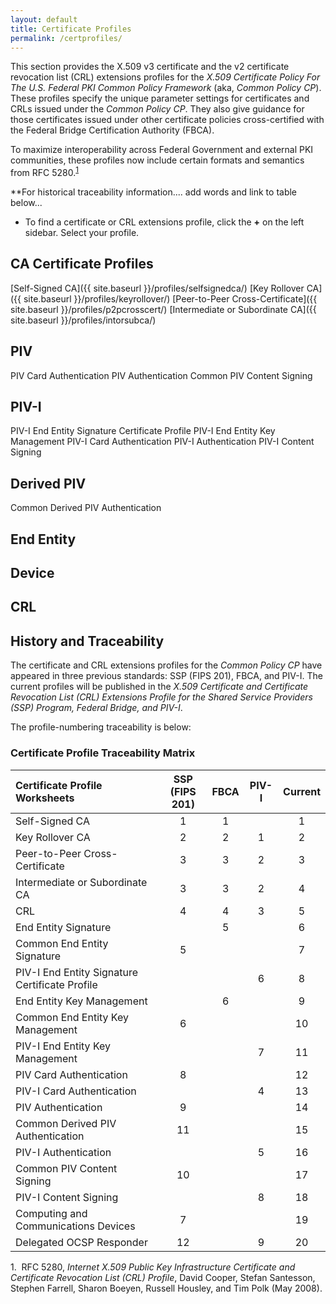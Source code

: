 ```yaml
---
layout: default
title: Certificate Profiles
permalink: /certprofiles/
---
```


This section provides the X.509 v3 certificate and the v2 certificate revocation list (CRL) extensions profiles for the _X.509 Certificate Policy For The U.S. Federal PKI Common Policy Framework_ (aka, _Common Policy CP_). These profiles specify the unique parameter settings for certificates and CRLs issued under the _Common Policy CP_. They also give guidance for those certificates issued under other certificate policies cross-certified with the Federal Bridge Certification Authority (FBCA).

To maximize interoperability across Federal Government and external PKI communities, these profiles now include certain formats and semantics from RFC 5280.<sup>[1](#myfootnote1)</sup> 

**For historical traceability information.... add words and link to table below...

* To find a certificate or CRL extensions profile, click the **+** on the left sidebar. Select your profile. 

## CA Certificate Profiles 
 
[Self-Signed CA]({{ site.baseurl }}/profiles/selfsignedca/)
[Key Rollover CA]({{ site.baseurl }}/profiles/keyrollover/)
[Peer-to-Peer Cross-Certificate]({{ site.baseurl }}/profiles/p2pcrosscert/)
[Intermediate or Subordinate CA]({{ site.baseurl }}/profiles/intorsubca/)

## PIV

PIV Card Authentication 
PIV Authentication
Common PIV Content Signing

## PIV-I

PIV-I End Entity Signature Certificate Profile
PIV-I End Entity Key Management
PIV-I Card Authentication
PIV-I Authentication
PIV-I Content Signing

## Derived PIV

Common Derived PIV Authentication

## End Entity

## Device

## CRL



## History and Traceability

The certificate and CRL extensions profiles for the _Common Policy CP_ have appeared in three previous standards:  SSP (FIPS 201), FBCA, and PIV-I. The current profiles will be published in the _X.509 Certificate and Certificate Revocation List (CRL) Extensions Profile for the Shared Service Providers (SSP) Program, Federal Bridge, and PIV-I_. 

The profile-numbering traceability is below:

### Certificate Profile Traceability Matrix

| **Certificate Profile<BR>Worksheets**   | **SSP**<BR>**(FIPS 201)**        | **FBCA**     | **PIV-I**     | **Current**   |
| :----------------------------------  | :------:        | :-----------:      | :-----------:      | :-----------:      |
| Self-Signed CA                       | 1              | 1            |               | 1             |
| Key Rollover CA                      | 2              | 2            |  1            | 2             |
| Peer-to-Peer Cross-Certificate       | 3              | 3            |  2            | 3             |
| Intermediate or Subordinate CA       | 3              | 3            |  2            | 4             |
| CRL       | 4              | 4            |  3            | 5             |
| End Entity Signature       |                | 5            |               | 6             |
| Common End Entity Signature       | 5              |              |               | 7             |
| PIV-I End Entity Signature Certificate Profile       |                |              |  6            | 8             |
| End Entity Key Management       |                |  6           |               | 9             |
| Common End Entity Key Management       | 6               |             |               | 10             |
| PIV-I End Entity Key Management       |                |             | 7              | 11             |
| PIV Card Authentication       | 8               |             |               | 12             |
| PIV-I Card Authentication       |                |             |  4             | 13             |
| PIV Authentication       |  9              |             |               | 14             |
| Common Derived PIV Authentication       |  11              |             |               | 15             |
| PIV-I Authentication       |                |             |  5             | 16             |
| Common PIV Content Signing       | 10               |             |               | 17             |
| PIV-I Content Signing       |                |             |  8             | 18             |
| Computing and Communications Devices       | 7               |             |               | 19             |
| Delegated OCSP Responder       | 12               |             | 9             | 20             |



<a name="myfootnote1">1</a>.&nbsp;&nbsp;RFC 5280, _Internet X.509 Public Key Infrastructure Certificate and Certificate Revocation List (CRL) Profile_, David Cooper, Stefan Santesson, Stephen Farrell, Sharon Boeyen, Russell Housley, and Tim Polk (May 2008).

